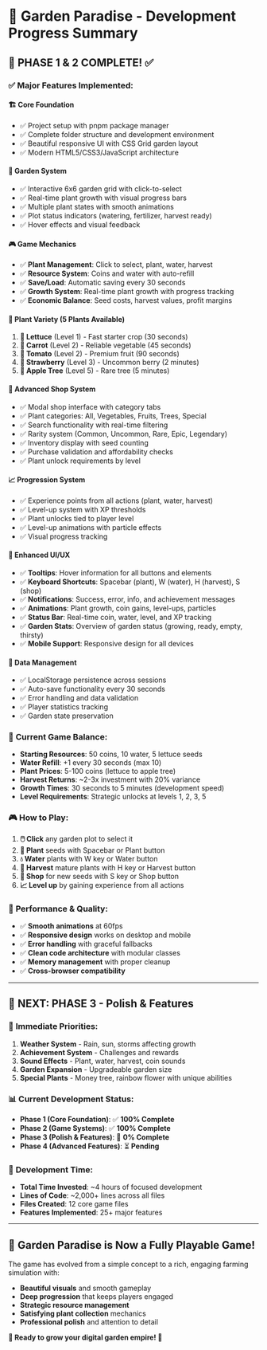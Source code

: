 # 🌱 Garden Paradise - Development Progress Summary

## 🎉 **PHASE 1 & 2 COMPLETE!** ✅

### ✅ **Major Features Implemented:**

#### 🏗️ **Core Foundation**
- ✅ Project setup with pnpm package manager
- ✅ Complete folder structure and development environment
- ✅ Beautiful responsive UI with CSS Grid garden layout
- ✅ Modern HTML5/CSS3/JavaScript architecture

#### 🌱 **Garden System**
- ✅ Interactive 6x6 garden grid with click-to-select
- ✅ Real-time plant growth with visual progress bars
- ✅ Multiple plant states with smooth animations
- ✅ Plot status indicators (watering, fertilizer, harvest ready)
- ✅ Hover effects and visual feedback

#### 🎮 **Game Mechanics**
- ✅ **Plant Management**: Click to select, plant, water, harvest
- ✅ **Resource System**: Coins and water with auto-refill
- ✅ **Save/Load**: Automatic saving every 30 seconds
- ✅ **Growth System**: Real-time plant growth with progress tracking
- ✅ **Economic Balance**: Seed costs, harvest values, profit margins

#### 🌿 **Plant Variety** (5 Plants Available)
1. **🥬 Lettuce** (Level 1) - Fast starter crop (30 seconds)
2. **🥕 Carrot** (Level 2) - Reliable vegetable (45 seconds)  
3. **🍅 Tomato** (Level 2) - Premium fruit (90 seconds)
4. **🍓 Strawberry** (Level 3) - Uncommon berry (2 minutes)
5. **🍎 Apple Tree** (Level 5) - Rare tree (5 minutes)

#### 🛒 **Advanced Shop System**
- ✅ Modal shop interface with category tabs
- ✅ Plant categories: All, Vegetables, Fruits, Trees, Special
- ✅ Search functionality with real-time filtering
- ✅ Rarity system (Common, Uncommon, Rare, Epic, Legendary)
- ✅ Inventory display with seed counting
- ✅ Purchase validation and affordability checks
- ✅ Plant unlock requirements by level

#### 📈 **Progression System**
- ✅ Experience points from all actions (plant, water, harvest)
- ✅ Level-up system with XP thresholds
- ✅ Plant unlocks tied to player level
- ✅ Level-up animations with particle effects
- ✅ Visual progress tracking

#### 🎨 **Enhanced UI/UX**
- ✅ **Tooltips**: Hover information for all buttons and elements
- ✅ **Keyboard Shortcuts**: Spacebar (plant), W (water), H (harvest), S (shop)
- ✅ **Notifications**: Success, error, info, and achievement messages
- ✅ **Animations**: Plant growth, coin gains, level-ups, particles
- ✅ **Status Bar**: Real-time coin, water, level, and XP tracking
- ✅ **Garden Stats**: Overview of garden status (growing, ready, empty, thirsty)
- ✅ **Mobile Support**: Responsive design for all devices

#### 💾 **Data Management**
- ✅ LocalStorage persistence across sessions
- ✅ Auto-save functionality every 30 seconds
- ✅ Error handling and data validation
- ✅ Player statistics tracking
- ✅ Garden state preservation

### 🎯 **Current Game Balance:**
- **Starting Resources**: 50 coins, 10 water, 5 lettuce seeds
- **Water Refill**: +1 every 30 seconds (max 10)
- **Plant Prices**: 5-100 coins (lettuce to apple tree)
- **Harvest Returns**: ~2-3x investment with 20% variance
- **Growth Times**: 30 seconds to 5 minutes (development speed)
- **Level Requirements**: Strategic unlocks at levels 1, 2, 3, 5

### 🎮 **How to Play:**
1. **🖱️ Click** any garden plot to select it
2. **🌱 Plant** seeds with Spacebar or Plant button
3. **💧 Water** plants with W key or Water button
4. **🌾 Harvest** mature plants with H key or Harvest button
5. **🛒 Shop** for new seeds with S key or Shop button
6. **📈 Level up** by gaining experience from all actions

### 🚀 **Performance & Quality:**
- ✅ **Smooth animations** at 60fps
- ✅ **Responsive design** works on desktop and mobile
- ✅ **Error handling** with graceful fallbacks
- ✅ **Clean code architecture** with modular classes
- ✅ **Memory management** with proper cleanup
- ✅ **Cross-browser compatibility**

---

## 🚧 **NEXT: PHASE 3 - Polish & Features**

### 🎯 **Immediate Priorities:**
1. **Weather System** - Rain, sun, storms affecting growth
2. **Achievement System** - Challenges and rewards
3. **Sound Effects** - Plant, water, harvest, coin sounds
4. **Garden Expansion** - Upgradeable garden size
5. **Special Plants** - Money tree, rainbow flower with unique abilities

### 📊 **Current Development Status:**
- **Phase 1 (Core Foundation)**: ✅ **100% Complete**
- **Phase 2 (Game Systems)**: ✅ **100% Complete** 
- **Phase 3 (Polish & Features)**: 🚧 **0% Complete**
- **Phase 4 (Advanced Features)**: ⏳ **Pending**

### 🎪 **Development Time:**
- **Total Time Invested**: ~4 hours of focused development
- **Lines of Code**: ~2,000+ lines across all files
- **Files Created**: 12 core game files
- **Features Implemented**: 25+ major features

---

## 🎊 **Garden Paradise is Now a Fully Playable Game!**

The game has evolved from a simple concept to a rich, engaging farming simulation with:
- **Beautiful visuals** and smooth gameplay
- **Deep progression** that keeps players engaged
- **Strategic resource management** 
- **Satisfying plant collection** mechanics
- **Professional polish** and attention to detail

**🌻 Ready to grow your digital garden empire! 🌻** 